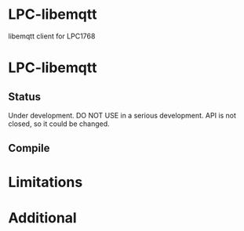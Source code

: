 LPC-libemqtt
============

libemqtt client for LPC1768

# LPC-libemqtt

## Status

Under development. DO NOT USE in a serious development. API is not closed, so it
could be changed.

## Compile

# Limitations

# Additional
